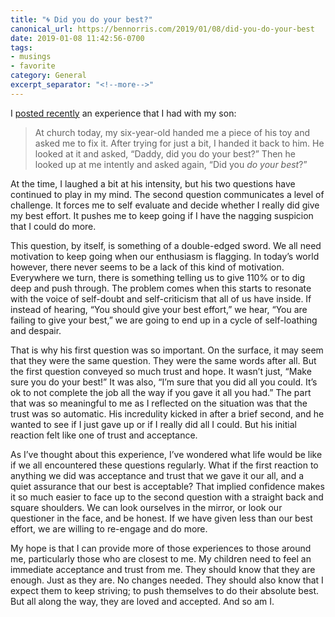 ```yaml
---
title: "🌀 Did you do your best?"
canonical_url: https://bennorris.com/2019/01/08/did-you-do-your-best
date: 2019-01-08 11:42:56-0700
tags:
- musings
- favorite
category: General
excerpt_separator: "<!--more-->"
---
```


I [posted recently](https://bennorris.com/2019/01/06/your-best) an experience that I had with my son:

>  At church today, my six-year-old handed me a piece of his toy and asked me to fix it. After trying for just a bit, I handed it back to him. He looked at it and asked, “Daddy, did you do your best?” Then he looked up at me intently and asked again, “Did you *do your best*?”

<!--more-->

At the time, I laughed a bit at his intensity, but his two questions have continued to play in my mind. The second question communicates a level of challenge. It forces me to self evaluate and decide whether I really did give my best effort. It pushes me to keep going if I have the nagging suspicion that I could do more.

This question, by itself, is something of a double-edged sword. We all need motivation to keep going when our enthusiasm is flagging. In today’s world however, there never seems to be a lack of this kind of motivation. Everywhere we turn, there is something telling us to give 110% or to dig deep and push through. The problem comes when this starts to resonate with the voice of self-doubt and self-criticism that all of us have inside. If instead of hearing, “You should give your best effort,” we hear, “You are failing to give your best,” we are going to end up in a cycle of self-loathing and despair.

That is why his first question was so important. On the surface, it may seem that they were the same question. They were the same words after all. But the first question conveyed so much trust and hope. It wasn’t just, “Make sure you do your best!” It was also, “I’m sure that you did all you could. It’s ok to not complete the job all the way if you gave it all you had.” The part that was so meaningful to me as I reflected on the situation was that the trust was so automatic. His incredulity kicked in after a brief second, and he wanted to see if I just gave up or if I really did all I could. But his initial reaction felt like one of trust and acceptance.

As I’ve thought about this experience, I’ve wondered what life would be like if we all encountered these questions regularly. What if the first reaction to anything we did was acceptance and trust that we gave it our all, and a quiet assurance that our best is acceptable? That implied confidence makes it so much easier to face up to the second question with a straight back and square shoulders. We can look ourselves in the mirror, or look our questioner in the face, and be honest. If we have given less than our best effort, we are willing to re-engage and do more.

My hope is that I can provide more of those experiences to those around me, particularly those who are closest to me. My children need to feel an immediate acceptance and trust from me. They should know that they are enough. Just as they are. No changes needed. They should also know that I expect them to keep striving; to push themselves to do their absolute best. But all along the way, they are loved and accepted. And so am I.